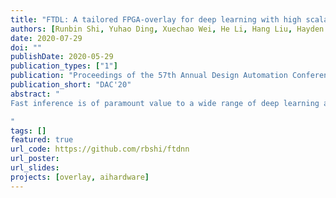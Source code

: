 ```yaml
---
title: "FTDL: A tailored FPGA-overlay for deep learning with high scalability"
authors: [Runbin Shi, Yuhao Ding, Xuechao Wei, He Li, Hang Liu, Hayden Kwok-Hay So, Caiwen Ding]
date: 2020-07-29
doi: ""
publishDate: 2020-05-29
publication_types: ["1"]
publication: "Proceedings of the 57th Annual Design Automation Conference 2020"
publication_short: "DAC'20"
abstract: "
Fast inference is of paramount value to a wide range of deep learning applications. To address the architecture and hardware mismatch faced by traditional efforts, this work presents FTDL, a highlyscalable FPGA overlay framework for deep learning applications. The FTDL overlay is speciﬁcally optimized for the tiled structure of FPGAs, thereby achieving post-place-and-route operating frequencies exceeding 88 % of the theoretical maximum across different devices and design scales. A ﬂexible compilation framework efﬁciently schedules matrix multiply and convolution operations of large neural network inference on the overlay and achieved over 80 % hardware-efﬁciency on average. Taking advantage of both high operating-frequency and hardwareefﬁciency, FTDL achieves 402.6 and 151.2 FPS with GoogLeNet and ResNet50 on ImageNet respectively while operating at a power efﬁciency of 27.6 GOPS/W, making it up to 7.7× higher performance and 1.9× more power efﬁcient than prior art.

"
tags: []
featured: true
url_code: https://github.com/rbshi/ftdnn
url_poster: 
url_slides: 
projects: [overlay, aihardware]
---
```

